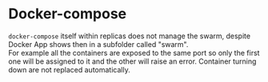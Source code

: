 # Docker-compose

``docker-compose`` itself within replicas does not manage the swarm, despite Docker App shows then in a subfolder called "swarm".    
For example all the containers are exposed to the same port so only the first one will be assigned to it and the other will raise an error. Container turning down are not replaced automatically.  
